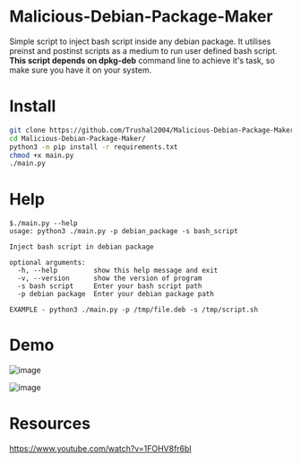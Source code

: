 # Malicious-Debian-Package-Maker
Simple script to inject bash script inside any debian package. It utilises preinst and postinst scripts as a medium to run user defined bash script. **This script depends on dpkg-deb** command line to achieve it's task, so make sure you have it on your system.

# Install
```bash
git clone https://github.com/Trushal2004/Malicious-Debian-Package-Maker.git
cd Malicious-Debian-Package-Maker/
python3 -m pip install -r requirements.txt
chmod +x main.py
./main.py
```


# Help
```
$./main.py --help
usage: python3 ./main.py -p debian_package -s bash_script

Inject bash script in debian package

optional arguments:
  -h, --help         show this help message and exit
  -v, --version      show the version of program
  -s bash script     Enter your bash script path
  -p debian package  Enter your debian package path

EXAMPLE - python3 ./main.py -p /tmp/file.deb -s /tmp/script.sh
```

# Demo
![image](https://user-images.githubusercontent.com/57517785/139454379-c5b5d425-6f3e-4c7d-99a2-ac47fd699561.png)

![image](https://user-images.githubusercontent.com/57517785/139454564-f86fe5ce-227d-485e-b544-e433eed61284.png)

# Resources
https://www.youtube.com/watch?v=1FOHV8fr6bI
